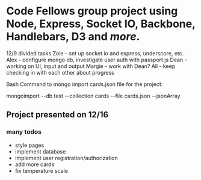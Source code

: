 # Code Fellows group project using Node, Express, Socket IO, Backbone, Handlebars, D3 and _more_.

12/9 divided tasks
    Zoie - set up socket io and express, underscore, etc.
    Alex - configure mongo db, investigate user auth with passport js
    Dean - working on UI, input and output
    Margie - work with Dean?
    All - keep checking in with each other about progress

Bash Command to mongo import cards.json file for the project:

mongoimport --db test --collection cards --file cards.json --jsonArray

## Project presented on 12/16

### many todos
- style pages
- implement database
- implement user registration/authorization
- add more cards
- fix temperature scale


